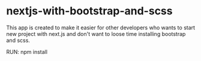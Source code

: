 # nextjs-with-bootstrap-and-scss
This app is created to make it easier for other developers who wants to start new project with next.js and don't want to loose time installing bootstrap and scss. 

RUN:
npm install

